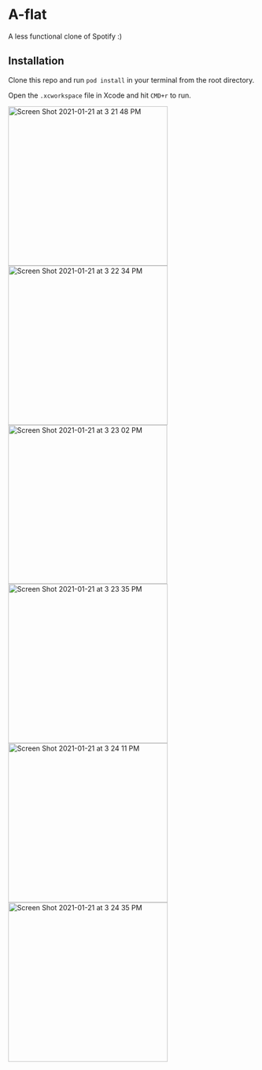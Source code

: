 # A-flat
A less functional clone of Spotify :)

## Installation
Clone this repo and run `pod install` in your terminal from the root directory.

Open the `.xcworkspace` file in Xcode and hit `CMD+r` to run.

<img align="left" width="324" alt="Screen Shot 2021-01-21 at 3 21 48 PM" src="https://user-images.githubusercontent.com/29615757/105414286-e82bc180-5bfc-11eb-9ac4-f5ac9984e7eb.png">
<img align="left" width="324" alt="Screen Shot 2021-01-21 at 3 22 34 PM" src="https://user-images.githubusercontent.com/29615757/105414289-e95cee80-5bfc-11eb-81c9-94221694e3f8.png">
<img align="left" width="323" alt="Screen Shot 2021-01-21 at 3 23 02 PM" src="https://user-images.githubusercontent.com/29615757/105414294-eb26b200-5bfc-11eb-9916-9caae67a16d3.png">
<img align="left" width="324" alt="Screen Shot 2021-01-21 at 3 23 35 PM" src="https://user-images.githubusercontent.com/29615757/105414298-ec57df00-5bfc-11eb-9010-385e9d70537f.png">
<img align="left" width="324" alt="Screen Shot 2021-01-21 at 3 24 11 PM" src="https://user-images.githubusercontent.com/29615757/105414301-ecf07580-5bfc-11eb-83cf-20c66a2d60b8.png">
<img align="left" width="324" alt="Screen Shot 2021-01-21 at 3 24 35 PM" src="https://user-images.githubusercontent.com/29615757/105414303-ed890c00-5bfc-11eb-9bf1-c4e34793cb81.png">
